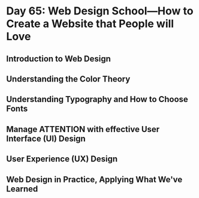 # Day 65: Web Design School—How to Create a Website that People will Love

## Introduction to Web Design

## Understanding the Color Theory

## Understanding Typography and How to Choose Fonts

## Manage ATTENTION with effective User Interface (UI) Design

## User Experience (UX) Design

## Web Design in Practice, Applying What We've Learned